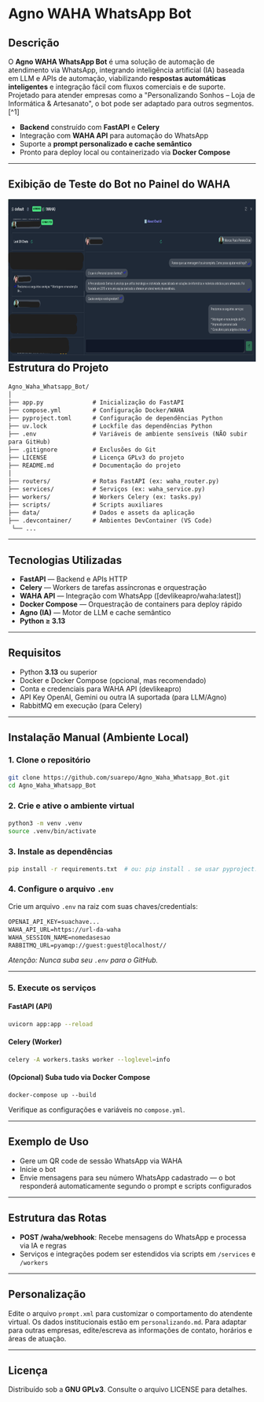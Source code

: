 # Agno WAHA WhatsApp Bot

## Descrição

O **Agno WAHA WhatsApp Bot** é uma solução de automação de atendimento via WhatsApp, integrando inteligência artificial (IA) baseada em LLM e APIs de automação, viabilizando **respostas automáticas inteligentes** e integração fácil com fluxos comerciais e de suporte. Projetado para atender empresas como a "Personalizando Sonhos – Loja de Informática \& Artesanato", o bot pode ser adaptado para outros segmentos.[^1]

- **Backend** construído com **FastAPI** e **Celery**
- Integração com **WAHA API** para automação do WhatsApp
- Suporte a **prompt personalizado e cache semântico**
- Pronto para deploy local ou containerizado via **Docker Compose**

***

## Exibição de Teste do Bot no Painel do WAHA

<a href="https://claudiomendonca.eng.br"><img align="right" alt="Developer vector created by storyset - www.freepik.com" height="330" src="https://github.com/ProfMPPDias/Agno_Waha_Whatsapp_Bot/blob/main/test/Whatsapp_Agno.png"></a>

***
## Estrutura do Projeto

```
Agno_Waha_Whatsapp_Bot/
│
├── app.py              # Inicialização do FastAPI
├── compose.yml         # Configuração Docker/WAHA
├── pyproject.toml      # Configuração de dependências Python
├── uv.lock             # Lockfile das dependências Python
├── .env                # Variáveis de ambiente sensíveis (NÃO subir para GitHub)
├── .gitignore          # Exclusões do Git
├── LICENSE             # Licença GPLv3 do projeto
├── README.md           # Documentação do projeto
│
├── routers/            # Rotas FastAPI (ex: waha_router.py)
├── services/           # Serviços (ex: waha_service.py)
├── workers/            # Workers Celery (ex: tasks.py)
├── scripts/            # Scripts auxiliares
├── data/               # Dados e assets da aplicação
├── .devcontainer/      # Ambientes DevContainer (VS Code)
 └── ...
```


***

## Tecnologias Utilizadas

- **FastAPI** — Backend e APIs HTTP
- **Celery** — Workers de tarefas assíncronas e orquestração
- **WAHA API** — Integração com WhatsApp ([devlikeapro/waha:latest])
- **Docker Compose** — Orquestração de containers para deploy rápido
- **Agno (IA)** — Motor de LLM e cache semântico
- **Python ≥ 3.13**

***

## Requisitos

- Python **3.13** ou superior
- Docker e Docker Compose (opcional, mas recomendado)
- Conta e credenciais para WAHA API (devlikeapro)
- API Key OpenAI, Gemini ou outra IA suportada (para LLM/Agno)
- RabbitMQ em execução (para Celery)

***

## Instalação Manual (Ambiente Local)

### 1. Clone o repositório

```bash
git clone https://github.com/suarepo/Agno_Waha_Whatsapp_Bot.git
cd Agno_Waha_Whatsapp_Bot
```


### 2. Crie e ative o ambiente virtual

```bash
python3 -m venv .venv
source .venv/bin/activate
```


### 3. Instale as dependências

```bash
pip install -r requirements.txt  # ou: pip install . se usar pyproject.toml/poetry
```


### 4. Configure o arquivo `.env`

Crie um arquivo `.env` na raiz com suas chaves/credentials:

```
OPENAI_API_KEY=suachave...
WAHA_API_URL=https://url-da-waha
WAHA_SESSION_NAME=nomedasesao
RABBITMQ_URL=pyamqp://guest:guest@localhost//
```

*Atenção: Nunca suba seu `.env` para o GitHub.*

***

### 5. Execute os serviços

#### FastAPI (API)

```bash
uvicorn app:app --reload
```


#### Celery (Worker)

```bash
celery -A workers.tasks worker --loglevel=info
```


#### (Opcional) Suba tudo via Docker Compose

```
docker-compose up --build
```

Verifique as configurações e variáveis no `compose.yml`.

***

## Exemplo de Uso

- Gere um QR code de sessão WhatsApp via WAHA
- Inicie o bot
- Envie mensagens para seu número WhatsApp cadastrado — o bot responderá automaticamente segundo o prompt e scripts configurados

***

## Estrutura das Rotas

- **POST /waha/webhook**: Recebe mensagens do WhatsApp e processa via IA e regras
- Serviços e integrações podem ser estendidos via scripts em `/services` e `/workers`

***

## Personalização

Edite o arquivo `prompt.xml` para customizar o comportamento do atendente virtual. Os dados institucionais estão em `personalizando.md`. Para adaptar para outras empresas, edite/escreva as informações de contato, horários e áreas de atuação.

***

## Licença

Distribuído sob a **GNU GPLv3**. Consulte o arquivo LICENSE para detalhes.

